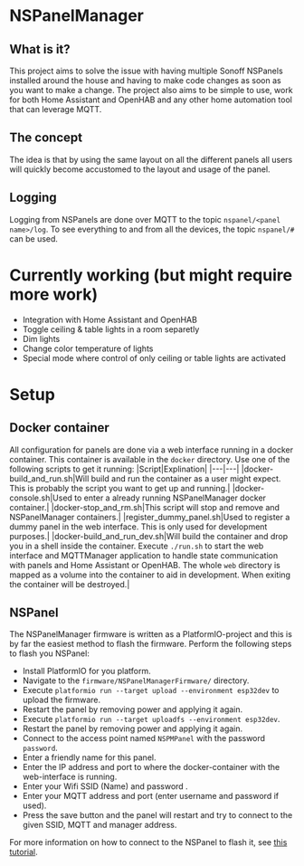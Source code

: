 # NSPanelManager
## What is it?
This project aims to solve the issue with having multiple Sonoff NSPanels installed around the house and having to make code changes as soon as you want to make a change. The project also aims to be simple to use, work for both Home Assistant and OpenHAB and any other home automation tool that can leverage MQTT.

## The concept
The idea is that by using the same layout on all the different panels all users will quickly become accustomed to the layout and usage of the panel.

## Logging
Logging from NSPanels are done over MQTT to the topic `nspanel/<panel name>/log`. To see everything to and from all the devices, the topic `nspanel/#` can be used.

# Currently working (but might require more work)
* Integration with Home Assistant and OpenHAB
* Toggle ceiling & table lights in a room separetly
* Dim lights
* Change color temperature of lights
* Special mode where control of only ceiling or table lights are activated

# Setup
## Docker container
All configuration for panels are done via a web interface running in a docker container. This container is available in the `docker` directory. Use one of the following scripts to get it running:
|Script|Explination|
|---|---|
|docker-build_and_run.sh|Will build and run the container as a user might expect. This is probably the script you want to get up and running.|
|docker-console.sh|Used to enter a already running NSPanelManager docker container.|
|docker-stop_and_rm.sh|This script will stop and remove and NSPanelManager containers.|
|register_dummy_panel.sh|Used to register a dummy panel in the web interface. This is only used for development purposes.|
|docker-build_and_run_dev.sh|Will build the container and drop you in a shell inside the container. Execute `./run.sh` to start the web interface and MQTTManager application to handle state communication with panels and Home Assistant or OpenHAB. The whole `web` directory is mapped as a volume into the container to aid in development. When exiting the container will be destroyed.|

## NSPanel
The NSPanelManager firmware is written as a PlatformIO-project and this is by far the easiest method to flash the firmware. Perform the following steps to flash you NSPanel:
* Install PlatformIO for you platform.
* Navigate to the `firmware/NSPanelManagerFirmware/` directory.
* Execute `platformio run --target upload --environment esp32dev` to upload the firmware.
* Restart the panel by removing power and applying it again.
* Execute `platformio run --target uploadfs --environment esp32dev`.
* Restart the panel by removing power and applying it again.
* Connect to the access point named `NSPMPanel` with the password `password`.
* Enter a friendly name for this panel.
* Enter the IP address and port to where the docker-container with the web-interface is running.
* Enter your Wifi SSID (Name) and password .
* Enter your MQTT address and port (enter username and password if used).
* Press the save button and the panel will restart and try to connect to the given SSID, MQTT and manager address.

For more information on how to connect to the NSPanel to flash it, see [this tutorial](https://www.youtube.com/watch?v=sCrdiCzxMOQ).
